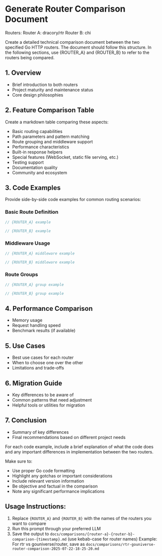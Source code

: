 # Generate Router Comparison Document

Routers:
Router A: dracory/rtr
Router B: chi

Create a detailed technical comparison document between the two specified Go HTTP routers. The document should follow this structure. In the following sections, use {ROUTER_A} and {ROUTER_B} to refer to the routers being compared.

## 1. Overview
- Brief introduction to both routers
- Project maturity and maintenance status
- Core design philosophies

## 2. Feature Comparison Table
Create a markdown table comparing these aspects:
- Basic routing capabilities
- Path parameters and pattern matching
- Route grouping and middleware support
- Performance characteristics
- Built-in response helpers
- Special features (WebSocket, static file serving, etc.)
- Testing support
- Documentation quality
- Community and ecosystem

## 3. Code Examples
Provide side-by-side code examples for common routing scenarios:

### Basic Route Definition
```go
// {ROUTER_A} example

// {ROUTER_B} example
```

### Middleware Usage
```go
// {ROUTER_A} middleware example

// {ROUTER_B} middleware example
```

### Route Groups
```go
// {ROUTER_A} group example

// {ROUTER_B} group example
```

## 4. Performance Comparison
- Memory usage
- Request handling speed
- Benchmark results (if available)

## 5. Use Cases
- Best use cases for each router
- When to choose one over the other
- Limitations and trade-offs

## 6. Migration Guide
- Key differences to be aware of
- Common patterns that need adjustment
- Helpful tools or utilities for migration

## 7. Conclusion
- Summary of key differences
- Final recommendations based on different project needs

For each code example, include a brief explanation of what the code does and any important differences in implementation between the two routers.

Make sure to:
- Use proper Go code formatting
- Highlight any gotchas or important considerations
- Include relevant version information
- Be objective and factual in the comparison
- Note any significant performance implications

## Usage Instructions:
1. Replace `{ROUTER_A}` and `{ROUTER_B}` with the names of the routers you want to compare
2. Run this prompt through your preferred LLM
3. Save the output to `docs/comparisons/{router-a}-{router-b}-comparison-{timestamp}.md` (use kebab-case for router names)
   Example: For rtr vs gouniverse/router, save as `docs/comparisons/rtr-gouniverse-router-comparison-2025-07-22-18-25-20.md`
